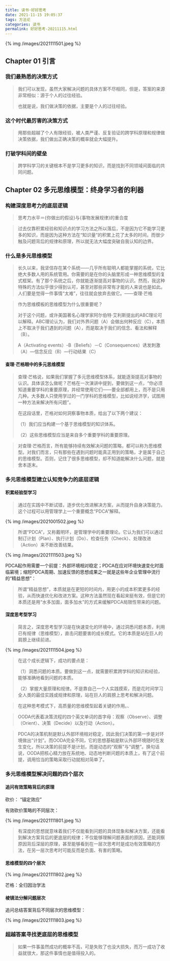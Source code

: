 ```yaml
---
title: 读书·好好思考
date: 2021-11-15 19:05:37
tags: 方法论
categories: 读书
permalink: 好好思考-20211115.html
---
```




{% img /images/2021111501.jpeg %}

## Chapter 01 引言

### 我们最熟悉的决策方式

> 我们可以发现，虽然大家解决问题的具体方案不尽相同，但是，答案的来源非常相似：源于个人的过往经验。
>
> 也就是说，我们做决策的依据，主要是个人的过往经验。

### 这个时代最厉害的决策方式

> 用那些超越了个人有限经验，被人类严谨、反复验证的跨学科原理和规律做决策依据，我们做出正确决策的概率就会大幅提升。

### 打破学科间的壁垒

> 跨学科学习的关键根本不是学习更多的知识，而是找到不同领域间面临的共同问题。

## Chapter 02 多元思维模型：终身学习者的利器

### 构建深度思考力的底层逻辑

> 思考力水平＝{你做出的假设}与{事物发展规律}的重合度

> 过去仅靠积累经验和知识点的学习方法之所以落后，不是因为它不能学习更多的知识，而是因为这种方法在“知识量”的积累上花了太多的时间，而很少触及问题背后的规律和原理，所以就无法大幅度突破自我认知的边界。

### 什么是多元思维模型

> 长久以来，我坚信存在某个系统——几乎所有聪明人都能掌握的系统，它比绝大多数人用的系统管用。你需要的是在你的头脑里形成一种思维模型的复式框架。有了那个系统之后，你就能逐渐提高对事物的认识。然而，我这种特殊的方法似乎很少得到认可，甚至对那些非常有才能的人来说也是如此。人们要是觉得一件事情“太难”，往往就会放弃去做它。——查理·芒格

> 作为思维模板的思维模型为什么很重要呢？
>
> 对于这个问题，或许美国著名心理学家阿尔伯特·艾利斯提出的ABC理论可以解释。ABC理论认为，我们对外界问题（A）会做出何种反应（C），本质上不取决于我们遇到的问题（A），而是取决于我们的信念、看法和解释（B）。
>
> A（Activating events）-B（Beliefs）－C（Consequences）诱发刺激（A）—信念反应（B）—行动结果（C）

#### 查理·芒格眼中的多元思维模型

> 查理·芒格说，如果我们掌握了多元思维模型体系，就能逐渐提高对事物的认识。具体该怎么做呢？芒格在一次演讲中提到，要做到这一点，“你必须知道重要学科的重要原理，并经常使用它们——要全部都用上，而不是只用几种。大多数人只使用学过的一门学科的思维模型，比如说经济学，试图用一种方法来解决所有问题”。
>
> 在这段话里，芒格对如何洞察事物本质，给出了以下两个建议：
>
> （1）我们应当构建一个基于思维模型的知识体系。
>
> （2）这些思维模型应当是来自多个重要学科的重要原理。

> 对查理·芒格而言，所有能够持续有效解决问题的策略，都可以称为思维模型。对我们而言，只有那些在遇到问题时能真正用到的策略，才是属于自己的思维模型。否则，记住了很多思维模型，却不知道能解决什么问题，就是舍本逐末。

### 多元思维模型建立认知竞争力的底层逻辑

#### 积累经验型学习

> 通过在实践中不断试错，逐步优化改进解决方案，从而提升自身决策能力。这个过程可以用管理学上一个重要概念“PDCA”解释。

{% img /images/2021001502.jpeg %}

> 所谓“PDCA”，又称戴明环，是管理学中的重要理论。它认为我们可以通过制订计划（Plan）、执行计划（Do）、检查任务（Check）、处理改进（Action）来不断改善结果。

{% img /images/2021111503.jpeg %}

PDCA起作用需要一个前提：外部环境相对稳定；PDCA在应对环境快速变化时面临窘境；缩短PDCA周期、加速反馈的思想成果之一就是这些年企业管理中流行的“精益思想”：

> 所谓“精益思想”，本质就是在更短的时间内，用更小的成本积累更多的经验，从而快速优化和改进方案。这种方法虽然现在看起来挺有效，但是它的本质还是用“水多加面，面多加水”的方式来缓解PDCA局限性带来的问题。

#### 深度思考型学习

> 简言之，深度思考型学习是在快速变化的环境中，通过洞悉问题本质，利用已有规律（思维模型），直击问题要害的成长模式。它的本质是站在巨人的肩膀上继续前进。

{% img /images/2021111504.jpeg %}

> 在这个成长逻辑下，成功的要点是：
>
> （1）洞悉问题的本质。要做到这一点，就需要积累跨学科的知识和经验，能够准确地看到问题的本质。
>
> （2）掌握大量原理和规律。不是靠自己一个人实践摸索，而是花时间学习全人类的最佳实践或规律和原理，站在巨人的肩膀上思考和解决问题。

> 在这种思考模式下，高质量的思维模型起着关键的作用。、

> OODA代表着决策流程的四个英文单词的首字母：观察（Observe）、调整（Orient）、决策（Decide）以及行动（Action）。

> PDCA的决策机制是默认外部环境相对稳定，因此我们决策的第一步是对环境做出“计划”。而OODA完全不同，它的思想基础是默认外部环境随时在发生变化，所以决策的前提不是计划，而是动态的“观察”与“调整”。换句话说，OODA把核心精力放在系统地、动态地判断问题的本质上，有了这个前提，调用恰当的策略采取行动就相对简单了。

### 多元思维模型解决问题的四个层次

#### 追问有效策略背后的原理

砍价： “锚定效应”

有效砍价策略的不同层次：

{% img /images/2021111801.jpeg %}

> 有深度的思想就意味着我们不仅能看到问题的具体现象和解决方案，还能看到解决方案背后的更底层的规律；不仅能够理解问题表面的原因，还能洞察原因背后深层的原理，甚至能够看到在一层次思考时是成功有效策略的方法，在另一层次思考时可能反而是负面、有害的策略。

#### 思维模型的四个层次

{% img /images/2021111802.jpeg %}

芒格：全归因治学法

#### 棱镜法分解问题层次

追问总结答案背后不同层次的思维模型：

{% img /images/2021111803.jpeg %}

### 超越答案寻找更底层的思维模型



> 如果一件事虽然成功的概率不高，可是失败了也没大损失，而万一成功了收益就很大，那这件事情也是值得投入的。

